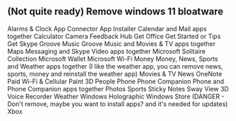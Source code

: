 ## (Not quite ready) Remove windows 11 bloatware


Alarms & Clock
App Connector
App Installer
Calendar and Mail apps together
Calculator
Camera
Feedback Hub
Get Office
Get Started or Tips
Get Skype
Groove Music
Groove Music and Movies & TV apps together
Maps
Messaging and Skype Video apps together
Microsoft Solitaire Collection
Microsoft Wallet
Microsoft Wi-Fi
Money
Money, News, Sports and Weather apps together (I like the weather app, you can remove news, sports, money and reinstall the weather app)
Movies & TV
News
OneNote
Paid Wi-Fi & Cellular
Paint 3D
People
Phone
Phone Companion
Phone and Phone Companion apps together
Photos
Sports
Sticky Notes
Sway
View 3D
Voice Recorder
Weather
Windows Holographic
Windows Store (DANGER - Don't remove, maybe you want to install apps? and it's needed for updates)
Xbox
